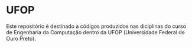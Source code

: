 # UFOP
Este repositório é destinado a códigos produzidos nas diciplinas do curso de Engenharia da Computação dentro da UFOP (Universidade Federal de Ouro Preto).

